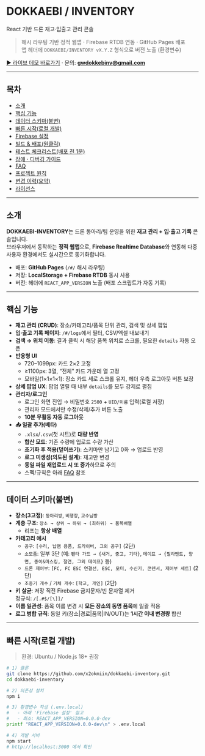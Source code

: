 # DOKKAEBI / INVENTORY  
React 기반 드론 재고·입출고 관리 콘솔

> 해시 라우팅 기반 정적 웹앱 · Firebase RTDB 연동 · GitHub Pages 배포  
> 앱 헤더에 `DOKKAEBI/INVENTORY vX.Y.Z` 형식으로 버전 노출 (환경변수)

[▶️ 라이브 데모 바로가기](https://x2okmiin.github.io/dokkaebi-inventory/#/) · 문의: **gwdokkebinv@gmail.com**

---

## 목차
- [소개](#소개)
- [핵심 기능](#핵심-기능)
- [데이터 스키마(불변)](#데이터-스키마불변)
- [빠른 시작(로컬 개발)](#빠른-시작로컬-개발)
- [Firebase 설정](#firebase-설정)
- [빌드 & 배포(원클릭)](#빌드--배포원클릭)
- [테스트 체크리스트(배포 전 1분)](#테스트-체크리스트배포-전-1분)
- [장애 · 디버깅 가이드](#장애--디버깅-가이드)
- [FAQ](#faq)
- [프로젝트 원칙](#프로젝트-원칙)
- [변경 이력(요약)](#변경-이력요약)
- [라이선스](#라이선스)

---

## 소개
**DOKKAEBI-INVENTORY**는 드론 동아리/팀 운영을 위한 **재고 관리 + 입·출고 기록** 콘솔입니다.  
브라우저에서 동작하는 **정적 웹앱**으로, **Firebase Realtime Database**와 연동해 다중 사용자 환경에서도 실시간으로 동기화합니다.

- 배포: **GitHub Pages** (`/#/` 해시 라우팅)
- 저장: **LocalStorage + Firebase RTDB** 동시 사용
- 버전: 헤더에 `REACT_APP_VERSION` 노출 (배포 스크립트가 자동 기록)

---

## 핵심 기능
- **재고 관리 (CRUD)**: 장소/카테고리/품목 단위 관리, 검색 및 상세 팝업
- **입·출고 기록 페이지**: `/#/logs`에서 필터, CSV/엑셀 내보내기
- **검색 → 위치 이동**: 결과 클릭 시 해당 품목 위치로 스크롤, 필요한 `details` 자동 오픈
- **반응형 UI**
  - 720–1099px: 카드 2×2 고정
  - ≥1100px: 3열, “전체” 카드 가운데 열 고정
  - 모바일(1×1×1×1): 장소 카드 세로 스크롤 유지, 헤더 우측 로그아웃 버튼 보장
- **상세 팝업 UX**: 팝업 열릴 때 내부 `details`를 모두 강제로 펼침
- **관리자/로그인**
  - 로그인 화면 진입 → 비밀번호 `2500` + `UID/이름` 입력(로컬 저장)
  - 관리자 모드에서만 수정/삭제/추가 버튼 노출
  - **10분 무활동 자동 로그아웃**
- **📥 일괄 추가(베타)**
  - `.xlsx`/`.csv`(첫 시트)로 **대량 반영**  
  - **합산 모드**: 기존 수량에 업로드 수량 가산  
  - **초기화 후 적용(덮어쓰기)**: 스키마만 남기고 0화 → 업로드 반영  
  - **로그 미생성(의도된 설계)**: 재고만 변경  
  - **동일 파일 재업로드 시 또 증가**하므로 주의  
  - 스펙/규칙은 아래 [FAQ](#faq) 참조

---

## 데이터 스키마(불변)
- **장소(3고정)**: `동아리방`, `비행장`, `교수님방`
- **계층 구조**: `장소 → 상위 → 하위 → (최하위) → 품목배열`
  - 리프는 **항상 배열**  
- **카테고리 예시**
  - `공구`: `[수리, 납땜 용품, 드라이버, 그외 공구]` (2단)
  - `소모품`: 일부 3단 (예: `펜타 가드 → {새거, 중고, 기타}`, `테이프 → {필라멘트, 양면, 종이&마스킹, 절연, 그외 테이프}` 등)
  - `드론 제어부`: `[FC, FC ESC 연결선, ESC, 모터, 수신기, 콘덴서, 제어부 세트]` (2단)
  - `조종기 개수` / `기체 개수`: `[학교, 개인]` (2단)
- **키 살균**: 저장 직전 Firebase 금지문자/빈 문자열 제거  
  정규식: `/[.#$/[\]]/`  
- **이름 일관성**: 품목 이름 변경 시 **모든 장소의 동명 품목**에 일괄 적용
- **로그 병합 규칙**: 동일 키(장소|경로|품목|IN/OUT)는 **1시간 이내 변경량** 합산

---

## 빠른 시작(로컬 개발)
> 환경: Ubuntu / Node.js 18+ 권장

```bash
# 1) 클론
git clone https://github.com/x2okmiin/dokkaebi-inventory.git
cd dokkaebi-inventory

# 2) 의존성 설치
npm i

# 3) 환경변수 작성 (.env.local)
#   - 아래 'Firebase 설정' 참고
#   - 최소: REACT_APP_VERSION=0.0.0-dev
printf "REACT_APP_VERSION=0.0.0-dev\n" > .env.local

# 4) 개발 서버
npm start
# http://localhost:3000 에서 확인
